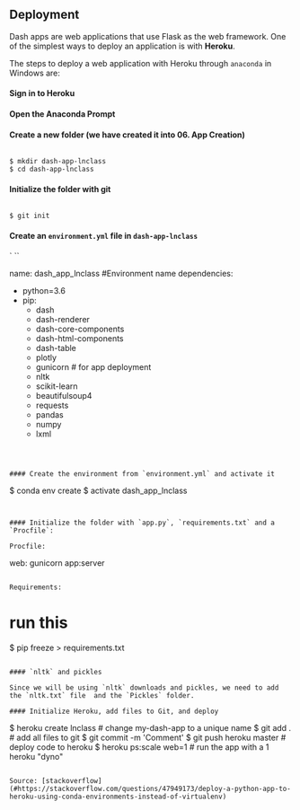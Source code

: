 ﻿## Deployment

Dash apps are web applications that use Flask as the web framework. One of the simplest ways to deploy an application is with **Heroku**.

The steps to deploy a web application with Heroku through `anaconda` in Windows are:

#### Sign in to Heroku

#### Open the Anaconda Prompt

#### Create a new folder (we have created it into **06. App Creation**)

```
$ mkdir dash-app-lnclass$ cd dash-app-lnclass
```

#### Initialize the folder with git

```
$ git init 
```

#### Create an `environment.yml` file in `dash-app-lnclass`

```
name: dash_app_lnclass #Environment name
dependencies:
  - python=3.6
  - pip:
    - dash
    - dash-renderer
    - dash-core-components
    - dash-html-components
    - dash-table
    - plotly
    - gunicorn # for app deployment
    - nltk
    - scikit-learn
    - beautifulsoup4
    - requests
    - pandas
    - numpy
    - lxml

```
#### Create the environment from `environment.yml` and activate it

```
$ conda env create
$ activate dash_app_lnclass 

```


#### Initialize the folder with `app.py`, `requirements.txt` and a `Procfile`:

Procfile:

```
web: gunicorn app:server

```

Requirements:

```
# run this
$ pip freeze > requirements.txt

```

#### `nltk` and pickles

Since we will be using `nltk` downloads and pickles, we need to add the `nltk.txt` file  and the `Pickles` folder.

#### Initialize Heroku, add files to Git, and deploy

```
$ heroku create lnclass # change my-dash-app to a unique name
$ git add . # add all files to git
$ git commit -m 'Comment'
$ git push heroku master # deploy code to heroku
$ heroku ps:scale web=1  # run the app with a 1 heroku "dyno"

```

Source: [stackoverflow](#https://stackoverflow.com/questions/47949173/deploy-a-python-app-to-heroku-using-conda-environments-instead-of-virtualenv)